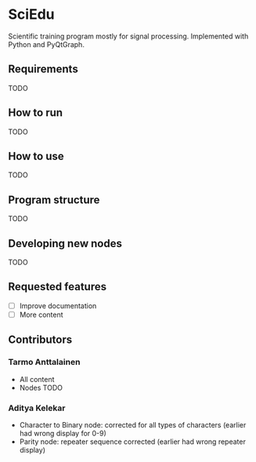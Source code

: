 # SciEdu

Scientific training program mostly for signal processing. Implemented with Python and PyQtGraph.

## Requirements

TODO

## How to run

TODO

## How to use

TODO

## Program structure

TODO

## Developing new nodes

TODO

## Requested features

- [ ] Improve documentation
- [ ] More content

## Contributors

### Tarmo Anttalainen

* All content
* Nodes TODO

### Aditya Kelekar
* Character to Binary node: corrected for all types of characters (earlier had wrong display for 0-9)
* Parity node: repeater sequence corrected (earlier had wrong repeater display)
